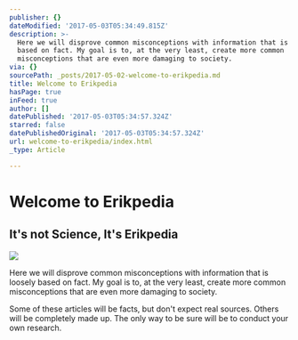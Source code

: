 ```yaml
---
publisher: {}
dateModified: '2017-05-03T05:34:49.815Z'
description: >-
  Here we will disprove common misconceptions with information that is loosely
  based on fact. My goal is to, at the very least, create more common
  misconceptions that are even more damaging to society.
via: {}
sourcePath: _posts/2017-05-02-welcome-to-erikpedia.md
title: Welcome to Erikpedia
hasPage: true
inFeed: true
author: []
datePublished: '2017-05-03T05:34:57.324Z'
starred: false
datePublishedOriginal: '2017-05-03T05:34:57.324Z'
url: welcome-to-erikpedia/index.html
_type: Article

---
```

# Welcome to Erikpedia

## It's not Science, It's Erikpedia
![](https://the-grid-user-content.s3-us-west-2.amazonaws.com/8be74430-e0f5-40df-a31b-41c1a5a602d4.png)

Here we will disprove common misconceptions with information that is loosely based on fact. My goal is to, at the very least, create more common misconceptions that are even more damaging to society.

Some of these articles will be facts, but don't expect real sources. Others will be completely made up. The only way to be sure will be to conduct your own research.